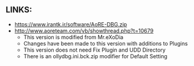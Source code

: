 
## LINKS:
* https://www.irantk.ir/software/AoRE-DBG.zip
* http://www.aoreteam.com/vb/showthread.php?t=10679
  * This version is modified from Mr.eXoDia
  * Changes have been made to this version with additions to Plugins
  * This version does not need Fix Plugin and UDD Directory
  * There is an ollydbg.ini.bck.zip modifier for Default Setting

